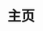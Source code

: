 ---
home: true
icon: home
heroText: 1Panel Wiki
tagline: 这里汇集了 1Panel 的官方文档和常见问答，以及社区贡献的各种服务和工具。
title: 主页
heroImage: /favicon.png
heroAlt: 1Panel-logo
heroFullScreen: true

actions:
  - text: 使用文档
    icon: lightbulb
    link: /docs/
    type: primary

  - text: 常见问题
    link: /faq/

highlights:
  - features:
    - title: 官方文档
      icon: screwdriver-wrench
      details: 一切的一切，都从这里开始。1Panel 的官方文档，帮助你快速上手 1Panel 。
      link: /docs/
    - title: 第三方应用商店
      icon: cube
      details: 由社区成员维护的 1Panel 扩展应用商店，提供各种实用的 docker 应用。
      link: /thirdStores/
    - title: 论坛常见问答
      icon: comment
      details: 整理了论坛中常见问题及其解答，帮助你快速解决使用中的问题。
      link: /faq/
    - title: 社区监控探针
      icon: signal
      details: 社区运营的监控探针，实时监控 1Panel 相关站点的运行状态和性能。
      link: https://status.anye.xyz/
    - title: 社区贡献
      icon: pen-nib
      details: 欢迎社区成员提交扩展、分享经验或完善文档。
    - title: 联系我们
      icon: envelope
      details: 有任何问题或建议，请通过GitHub、论坛或邮件联系我们。
      link: /about
---